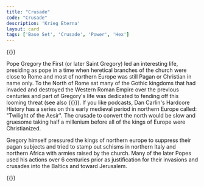 ```yaml
---
title: "Crusade"
code: "Crusade"
description: 'Krieg Eterna'
layout: card
tags: ['Base Set', 'Crusade', 'Power', 'Hex']
---
```

{{<card-detail-page title="Crusade" artwork="Saint Gregory the Great by Jusepe de Ribera (1614)" >}}
<p>
Pope Gregory the First (or later Saint Gregory) led an interesting life, presiding as pope in a time when heretical branches of the church were close to Rome and most of northern Europe was still Pagan or Christian in name only. To the North of Rome sat many of the Gothic kingdoms that had invaded and destroyed the Western Roman Empire over the previous centuries and part of Gregory's life was dedicated to fending off this looming threat (see also {{<cardlink name="Sack" code="sack">}}). If you like podcasts, Dan Carlin's Hardcore History has a series on this early medieval period in northern Europe called: "Twilight of the Aesir". The crusade to convert the north would be slow and gruesome taking half a millenium before all of the kings of Europe were Christianized.
</p>
<p>
Gregory himself pressured the kings of northern europe to suppress their pagan subjects and tried to stamp out schisms in northern Italy and northern Africa with armies raised by the church. Many of the later Popes used his actions over 6 centuries prior as justification for their invasions and crusades into the Baltics and toward Jerusalem.
</p>
{{</card-detail-page>}}